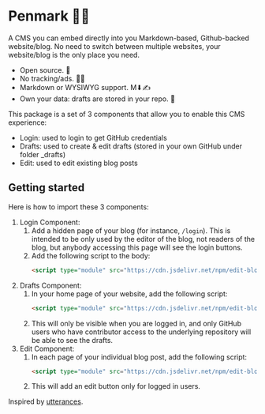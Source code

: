 # Penmark 📝🐧

A CMS you can embed directly into you Markdown-based, Github-backed website/blog. No need to switch between multiple websites, your website/blog is the only place you need.

* Open source. 🙌
* No tracking/ads. 📡🚫
* Markdown or WYSIWYG support. M⬇✍
* Own your data: drafts are stored in your repo. 📝

This package is a set of 3 components that allow you to enable this CMS experience:
* Login: used to login to get GitHub credentials
* Drafts: used to create & edit drafts (stored in your own GitHub under folder _drafts)
* Edit: used to edit existing blog posts

## Getting started 

Here is how to import these 3 components:
1. Login Component: 
   1. Add a hidden page of your blog (for instance, `/login`). This is intended to be only used by the editor of the blog, not readers of the blog, but anybody accessing this page will see the login buttons.
   2.  Add the following script to the body: 
        ```html 
        <script type="module" src="https://cdn.jsdelivr.net/npm/edit-blog-from-site@0.0.9/dist/LoginClient.js"></script>
        ```
2. Drafts Component:
   1. In your home page of your website, add the following script: 
        ```html 
        <script type="module" src="https://cdn.jsdelivr.net/npm/edit-blog-from-site@0.0.9/dist/DraftsClient.js"></script>
        ```
    2. This will only be visible when you are logged in, and only GitHub users who have contributor access to the underlying repository will be able to see the drafts.
3. Edit Component:
   1. In each page of your individual blog post, add the following script:
        ```html 
        <script type="module" src="https://cdn.jsdelivr.net/npm/edit-blog-from-site@0.0.9/dist/PostClient.js"></script>
        ```
    2. This will add an edit button only for logged in users.

Inspired by [utterances](https://github.com/utterance/utterances).
